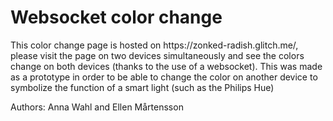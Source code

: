 <h1> Websocket color change </h1>

<p> This color change page is hosted on https://zonked-radish.glitch.me/, please visit the page on two devices simultaneously and see the colors change on both devices (thanks to the use of a websocket). This was made as a prototype in order to be able to change the color on another device to symbolize the function of a smart light (such as the Philips Hue) </p> 

Authors: Anna Wahl and Ellen Mårtensson

